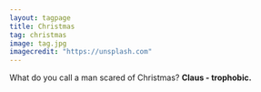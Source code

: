 ```yaml
---
layout: tagpage
title: Christmas
tag: christmas
image: tag.jpg
imagecredit: "https://unsplash.com"
---
```

What do you call a man scared of Christmas?
__Claus - trophobic.__